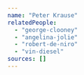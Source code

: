 ```yaml
---
name: "Peter Krause"
relatedPeople:
  - "george-clooney"
  - "angelina-jolie"
  - "robert-de-niro"
  - "vin-diesel"
sources: []
---
```


